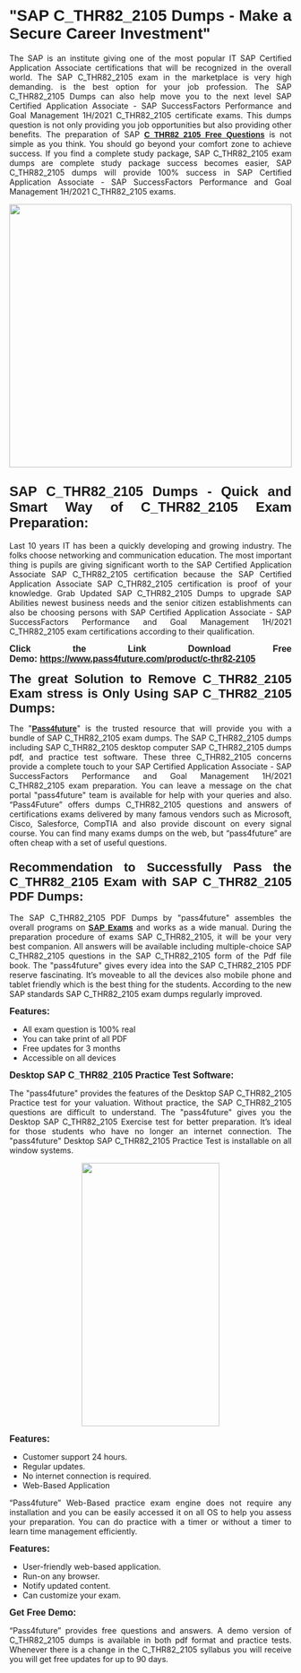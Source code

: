 
<h1 style="text-align: justify;"><span style="font-family:Tahoma,Geneva,sans-serif;"><strong>"SAP C_THR82_2105 Dumps - Make a Secure Career Investment"</strong></span></h1>

<p style="text-align: justify;">The SAP is an institute giving one of the most popular IT SAP Certified Application Associate certifications that will be recognized in the overall world. The SAP C_THR82_2105 exam in the marketplace is very high demanding. is the best option for your job profession. The SAP C_THR82_2105 Dumps can also help move you to the next level SAP Certified Application Associate - SAP SuccessFactors Performance and Goal Management 1H/2021 C_THR82_2105 certificate exams. This dumps question is not only providing you job opportunities but also providing other benefits. The preparation of SAP <span style="font-family:Tahoma,Geneva,sans-serif;"><strong><a href="https://www.pass4future.com/questions/sap/c-thr82-2105">C_THR82_2105 Free Questions</a></strong></span> is not simple as you think. You should go beyond your comfort zone to achieve success. If you find a complete study package, SAP C_THR82_2105 exam dumps are complete study package success becomes easier, SAP C_THR82_2105 dumps will provide 100% success in SAP Certified Application Associate - SAP SuccessFactors Performance and Goal Management 1H/2021 C_THR82_2105 exams.</p>

<p style="text-align: justify;"><a href="https://www.pass4future.com/product/c-thr82-2105"><img alt="" src="https://lh3.googleusercontent.com/pw/AM-JKLVhEO4I138wJzOepD3laGU-R1M7eT-OTYdow6pCESip26lSeaxxzS9BVWUKuzj1e3L_MoxCfVgBEvV8ODwl1LGzlZbt6HJm3NXXplPwnYiBfuYM_eQCcVVRMaAwHdsl3AhHOZS-up7mzwmd4i4EpEGq=w1112-h625-no?authuser=0" style="width: 100%; height: 470px;" /></a></p>

<h2 style="text-align: justify;"><span style="font-size:24px;"><strong><span style="font-family:Tahoma,Geneva,sans-serif;">SAP C_THR82_2105 Dumps - Quick and Smart Way of C_THR82_2105 Exam Preparation:</span></strong></span></h2>

<p style="text-align: justify;">Last 10 years IT has been a quickly developing and growing industry. The folks choose networking and communication education. The most important thing is pupils are giving significant worth to the SAP Certified Application Associate SAP C_THR82_2105 certification because the SAP Certified Application Associate SAP C_THR82_2105 certification is proof of your knowledge. Grab Updated SAP C_THR82_2105 Dumps to upgrade SAP Abilities newest business needs and the senior citizen establishments can also be choosing persons with SAP Certified Application Associate - SAP SuccessFactors Performance and Goal Management 1H/2021 C_THR82_2105 exam certifications according to their qualification.</p>

<p style="text-align: justify;"><strong><span style="font-family:Lucida Sans Unicode,Lucida Grande,sans-serif;"><span style="font-size:16px;">Click the Link Download Free Demo: <a href="https://www.pass4future.com/product/c-thr82-2105">https://www.pass4future.com/product/c-thr82-2105</a></span></span></strong></p>

<p style="text-align: justify;"><strong><span style="font-size:22px;"><span style="font-family:Tahoma,Geneva,sans-serif;">The great Solution to Remove C_THR82_2105 Exam stress is Only Using SAP C_THR82_2105 Dumps:</span></span></strong></p>

<p style="text-align: justify;">The "<span style="font-family:Lucida Sans Unicode,Lucida Grande,sans-serif;"><a href="https://www.pass4future.com/"><strong>Pass4future</strong></a></span>" is the trusted resource that will provide you with a bundle of SAP C_THR82_2105 exam dumps. The SAP C_THR82_2105 dumps including SAP C_THR82_2105 desktop computer SAP C_THR82_2105 dumps pdf, and practice test software. These three C_THR82_2105 concerns provide a complete touch to your SAP Certified Application Associate - SAP SuccessFactors Performance and Goal Management 1H/2021 C_THR82_2105 exam preparation. You can leave a message on the chat portal "pass4future" team is available for help with your queries and also. “Pass4Future” offers dumps C_THR82_2105 questions and answers of certifications exams delivered by many famous vendors such as Microsoft, Cisco, Salesforce, CompTIA and also provide discount on every signal course. You can find many exams dumps on the web, but “pass4future” are often cheap with a set of useful questions.</p>

<h3 style="text-align: justify;"><span style="font-size:22px;"><strong><span style="font-family:Tahoma,Geneva,sans-serif;">Recommendation to Successfully Pass the C_THR82_2105 Exam with SAP C_THR82_2105 PDF Dumps:</span></strong></span></h3>

<p style="text-align: justify;">The SAP C_THR82_2105 PDF Dumps by "pass4future" assembles the overall programs on <span style="font-family:Lucida Sans Unicode,Lucida Grande,sans-serif;"><strong><a href="https://www.pass4future.com/sap">SAP Exams</a></strong></span> and works as a wide manual. During the preparation procedure of exams SAP C_THR82_2105, it will be your very best companion. All answers will be available including multiple-choice SAP C_THR82_2105 questions in the SAP C_THR82_2105 form of the Pdf file book. The "pass4future" gives every idea into the SAP C_THR82_2105 PDF reserve fascinating. It’s moveable to all the devices also mobile phone and tablet friendly which is the best thing for the students. According to the new SAP standards SAP C_THR82_2105 exam dumps regularly improved.</p>

<p style="text-align: justify;"><span style="font-family:Lucida Sans Unicode,Lucida Grande,sans-serif;"><span style="font-size:16px;"><strong>Features:</strong></span></span></p>

<ul>
	<li style="text-align: justify;">All exam question is 100% real</li>
	<li style="text-align: justify;">You can take print of all PDF</li>
	<li style="text-align: justify;">Free updates for 3 months </li>
	<li style="text-align: justify;">Accessible on all devices</li>
</ul>

<p style="text-align: justify;"><span style="font-family:Tahoma,Geneva,sans-serif;"><span style="font-size:16px;"><strong>Desktop SAP C_THR82_2105 Practice Test Software:</strong></span></span></p>

<p style="text-align: justify;">The "pass4future" provides the features of the Desktop SAP C_THR82_2105 Practice test for your valuation. Without practice, the SAP C_THR82_2105 questions are difficult to understand. The "pass4future" gives you the Desktop SAP C_THR82_2105 Exercise test for better preparation. It’s ideal for those students who have no longer an internet connection. The "pass4future" Desktop SAP C_THR82_2105 Practice Test is installable on all window systems.</p>

<p style="text-align: center;"><a href="https://www.pass4future.com/product/c-thr82-2105"><img alt="" src="https://lh3.googleusercontent.com/pw/AM-JKLV3yUm3jiqqIo1xIsj1VJ_UeysYexQY-pRYO0rIFl3vg11QZioN-gzffpw2AfKqFynWuvoXOreWrWS0swpr4xmOSWfwII2jvatteuqrfxiWGFBSHPiZUCoi33jqeymK5dmu-0enyX6tayRCAMHw05jv=s625-no?authuser=0" style="width: 70%; height: 470px;" /></a></p>

<p style="text-align: justify;"><span style="font-size:16px;"><span style="font-family:Lucida Sans Unicode,Lucida Grande,sans-serif;"><strong>Features:</strong></span></span></p>

<ul>
	<li style="text-align: justify;">Customer support 24 hours. </li>
	<li style="text-align: justify;">Regular updates. </li>
	<li style="text-align: justify;">No internet connection is required.</li>
	<li style="text-align: justify;">Web-Based Application</li>
</ul>

<p style="text-align: justify;">“Pass4future” Web-Based practice exam engine does not require any installation and you can be easily accessed it on all OS to help you assess your preparation. You can do practice with a timer or without a timer to learn time management efficiently.</p>

<p style="text-align: justify;"><strong><span style="font-size:16px;"><span style="font-family:Lucida Sans Unicode,Lucida Grande,sans-serif;">Features:</span></span></strong></p>

<ul>
	<li style="text-align: justify;">User-friendly web-based application.</li>
	<li style="text-align: justify;">Run-on any browser. </li>
	<li style="text-align: justify;">Notify updated content.</li>
	<li style="text-align: justify;">Can customize your exam.</li>
</ul>

<p style="text-align: justify;"><span style="font-size:16px;"><span style="font-family:Lucida Sans Unicode,Lucida Grande,sans-serif;"><strong>Get Free Demo:</strong></span></span></p>

<p style="text-align: justify;">“Pass4future” provides free questions and answers. A demo version of C_THR82_2105 dumps is available in both pdf format and practice tests. Whenever there is a change in the C_THR82_2105 syllabus you will receive you will get free updates for up to 90 days. </p>
